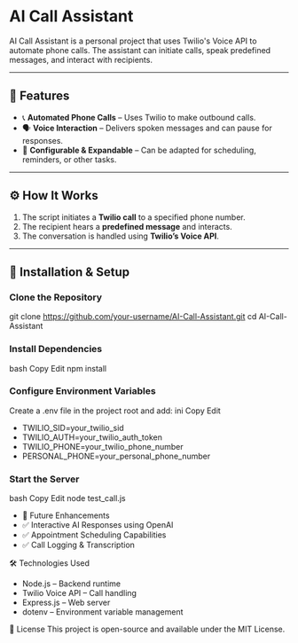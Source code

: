 # AI Call Assistant

AI Call Assistant is a personal project that uses Twilio's Voice API to automate phone calls. The assistant can initiate calls, speak predefined messages, and interact with recipients.

---

## 📌 Features
- 📞 **Automated Phone Calls** – Uses Twilio to make outbound calls.  
- 🗣️ **Voice Interaction** – Delivers spoken messages and can pause for responses.  
- 🔧 **Configurable & Expandable** – Can be adapted for scheduling, reminders, or other tasks.  

---

## ⚙️ How It Works
1. The script initiates a **Twilio call** to a specified phone number.  
2. The recipient hears a **predefined message** and interacts.  
3. The conversation is handled using **Twilio’s Voice API**.  

---

## 🚀 Installation & Setup

### Clone the Repository

git clone https://github.com/your-username/AI-Call-Assistant.git
cd AI-Call-Assistant

### Install Dependencies
bash
Copy
Edit
npm install

### Configure Environment Variables
Create a .env file in the project root and add:
ini
Copy
Edit
- TWILIO_SID=your_twilio_sid
- TWILIO_AUTH=your_twilio_auth_token
- TWILIO_PHONE=your_twilio_phone_number
- PERSONAL_PHONE=your_personal_phone_number

### Start the Server
bash
Copy
Edit
node test_call.js
- 🔮 Future Enhancements
- ✅ Interactive AI Responses using OpenAI
- ✅ Appointment Scheduling Capabilities
- ✅ Call Logging & Transcription

🛠️ Technologies Used
- Node.js – Backend runtime
- Twilio Voice API – Call handling
- Express.js – Web server
- dotenv – Environment variable management

📄 License
This project is open-source and available under the MIT License.
